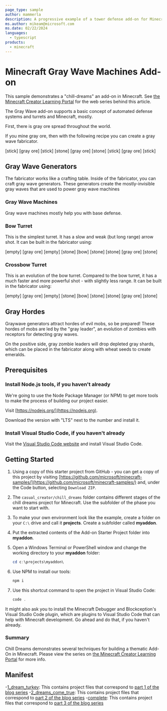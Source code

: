 ```yaml
---
page_type: sample
author: mammerla
description: A progressive example of a tower defense add-on for Minecraft.
ms.author: mikeam@microsoft.com
ms.date: 02/22/2024
languages:
  - typescript
products:
  - minecraft
---
```


# Minecraft Gray Wave Machines Add-on

This sample demonstrates a "chill-dreams" an add-on in Minecraft. See [the Minecraft Creator Learning Portal](https://learn.microsoft.com/minecraft/creator/casual) for the web series behind this article.

The Gray Wave add-on supports a basic concept of automated defense systems and turrets and Minecraft, mostly.

First, there is gray ore spread throughout the world.

If you mine gray ore, then with the following recipe you can create a gray wave fabricator.

[stick] [gray ore] [stick]
[stone] [gray ore] [stone]
[stick] [gray ore] [stick]

## Gray Wave Generators

The fabricator works like a crafting table. Inside of the fabricator, you can craft gray wave generators. These generators create the mostly-invisible gray waves that are used to power gray wave machines

### Gray Wave Machines

Gray wave machines mostly help you with base defense.

### Bow Turret

This is the simplest turret. It has a slow and weak (but long range) arrow shot. It can be built in the fabricator using:

[empty] [gray ore] [empty]
[stone] [bow] [stone]
[stone] [gray ore] [stone]

### Crossbow Turret

This is an evolution of the bow turret. Compared to the bow turret, it has a much faster and more powerful shot - with slightly less range. It can be built in the fabricator using:

[empty] [gray ore] [empty]
[stone] [bow] [stone]
[stone] [gray ore] [stone]

## Gray Hordes

Graywave generators attract hordes of evil mobs, so be prepared! These hordes of mobs are led by the "gray leader", an evolution of zombies with receptors for detecting gray waves.

On the positive side, gray zombie leaders will drop depleted gray shards, which can be placed in the fabricator along with wheat seeds to create emeralds.

## Prerequisites

### Install Node.js tools, if you haven't already

We're going to use the Node Package Manager (or NPM) to get more tools to make the process of building our project easier.

Visit [https://nodejs.org/](https://nodejs.org).

Download the version with "LTS" next to the number and install it.

### Install Visual Studio Code, if you haven't already

Visit the [Visual Studio Code website](https://code.visualstudio.com) and install Visual Studio Code.

## Getting Started

1. Using a copy of this starter project from GitHub - you can get a copy of this project by visiting [https://github.com/microsoft/minecraft-samples/](https://github.com/microsoft/minecraft-samples/) and, under the Code button, selecting `Download ZIP`.

1. The `casual_creator/chill_dreams` folder contains different stages of the chill dreams project for Minecraft. Use the subfolder of the phase you want to start with.

1. To make your own environment look like the example, create a folder on your `C:\` drive and call it **projects**. Create a subfolder called **myaddon**.

1. Put the extracted contents of the Add-on Starter Project folder into **myaddon**.

1. Open a Windows Terminal or PowerShell window and change the working directory to your **myaddon** folder:

   ```powershell
   cd c:\projects\myaddon\
   ```

1. Use NPM to install our tools:

   ```powershell
   npm i
   ```

1. Use this shortcut command to open the project in Visual Studio Code:

   ```powershell
   code .
   ```

It might also ask you to install the Minecraft Debugger and Blockception's Visual Studio Code plugin, which are plugins to Visual Studio Code that can help with Minecraft development. Go ahead and do that, if you haven't already.

### Summary

Chill Dreams demonstrates several techniques for building a thematic Add-On in Minecraft. Please view the series on [the Minecraft Creator Learning Portal](https://learn.microsoft.com/minecraft/creator/casual) for more info.

## Manifest

-[1_dream_turkey](https://github.com/microsoft/minecraft-samples/blob/main/casual_creator/chill_dreams/1_dream_turkey/): This contains project files that correspond to [part 1 of the blog series](https://learn.microsoft.com/minecraft/creator/casual/chilldreamspart1thedreamturkey) -[2_dreams_come_true](https://github.com/microsoft/minecraft-samples/blob/main/casual_creator/chill_dreams/2_dreams_come_true/): This contains project files that correspond to [part 2 of the blog series](https://learn.microsoft.com/minecraft/creator/casual/chilldreamspart2makingdreamscometrue) -[complete](https://github.com/microsoft/minecraft-samples/blob/main/casual_creator/chill_dreams/complete/): This contains project files that correspond to [part 3 of the blog series](https://learn.microsoft.com/en-us/minecraft/creator/casual/chilldreamspart3smellslikememories)
